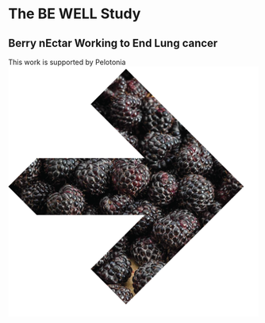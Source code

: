 # The BE WELL Study
## Berry nEctar Working to End Lung cancer

This work is supported by Pelotonia ![our arrow](bewell-pelotonia.png)

